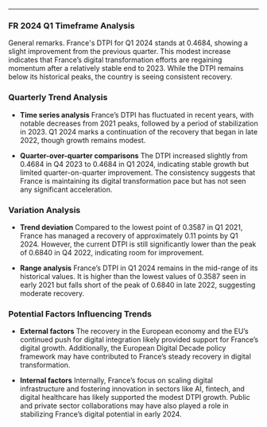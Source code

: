 ---

### FR 2024 Q1 Timeframe Analysis

General remarks. France's DTPI for Q1 2024 stands at 0.4684, showing a slight improvement from the previous quarter. This modest increase indicates that France’s digital transformation efforts are regaining momentum after a relatively stable end to 2023. While the DTPI remains below its historical peaks, the country is seeing consistent recovery.

### Quarterly Trend Analysis

- **Time series analysis**
  France’s DTPI has fluctuated in recent years, with notable decreases from 2021 peaks, followed by a period of stabilization in 2023. Q1 2024 marks a continuation of the recovery that began in late 2022, though growth remains modest.

- **Quarter-over-quarter comparisons**
  The DTPI increased slightly from 0.4684 in Q4 2023 to 0.4684 in Q1 2024, indicating stable growth but limited quarter-on-quarter improvement. The consistency suggests that France is maintaining its digital transformation pace but has not seen any significant acceleration.

### Variation Analysis

- **Trend deviation**
  Compared to the lowest point of 0.3587 in Q1 2021, France has managed a recovery of approximately 0.11 points by Q1 2024. However, the current DTPI is still significantly lower than the peak of 0.6840 in Q4 2022, indicating room for improvement.

- **Range analysis**
  France’s DTPI in Q1 2024 remains in the mid-range of its historical values. It is higher than the lowest values of 0.3587 seen in early 2021 but falls short of the peak of 0.6840 in late 2022, suggesting moderate recovery.

### Potential Factors Influencing Trends

- **External factors**
  The recovery in the European economy and the EU’s continued push for digital integration likely provided support for France’s digital growth. Additionally, the European Digital Decade policy framework may have contributed to France’s steady recovery in digital transformation.

- **Internal factors**
  Internally, France’s focus on scaling digital infrastructure and fostering innovation in sectors like AI, fintech, and digital healthcare has likely supported the modest DTPI growth. Public and private sector collaborations may have also played a role in stabilizing France’s digital potential in early 2024.

<!-- --- -->